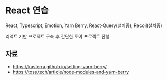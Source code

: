 # React 연습

React, Typescript, Emotion, Yarn Berry, React-Query(설치중), Recoil(설치중)

리액트 기반 프로젝트 구축 후 간단한 토이 프로젝트 진행

## 자료
- https://kasterra.github.io/setting-yarn-berry/
- https://toss.tech/article/node-modules-and-yarn-berry
